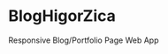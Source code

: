 # BlogHigorZica
Responsive Blog/Portfolio Page Web App
<img src="https://user-images.githubusercontent.com/93283509/236881457-cca6b881-24f5-4987-88c3-ededd4551ec5.png" alt="" />
<img src="https://user-images.githubusercontent.com/93283509/236881545-c3a2e03c-b80e-4ff1-b190-dfb1a448fb2a.png" alt="" />
<img src="https://user-images.githubusercontent.com/93283509/236881621-df032c57-f313-401b-afbb-46e29954ff22.png" alt="" />
